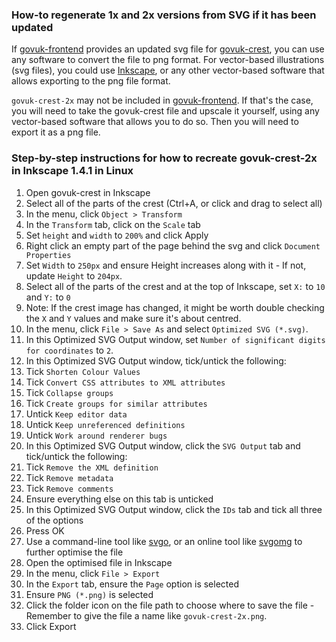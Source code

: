 ### How-to regenerate 1x and 2x versions from SVG if it has been updated

If [govuk-frontend](https://github.com/alphagov/govuk-frontend/) provides an updated svg file for [govuk-crest](https://github.com/alphagov/govuk-frontend/blob/main/dist/assets/images/govuk-crest.svg), you can use any software to convert the file to png format. For vector-based illustrations (svg files), you could use [Inkscape](https://inkscape.org/), or any other vector-based software that allows exporting to the png file format.

`govuk-crest-2x` may not be included in [govuk-frontend](https://github.com/alphagov/govuk-frontend/). If that's the case, you will need to take the govuk-crest file and upscale it yourself, using any vector-based software that allows you to do so. Then you will need to export it as a png file.

### Step-by-step instructions for how to recreate govuk-crest-2x in Inkscape 1.4.1 in Linux

1. Open govuk-crest in Inkscape
2. Select all of the parts of the crest (Ctrl+A, or click and drag to select all)
3. In the menu, click `Object > Transform`
4. In the `Transform` tab, click on the `Scale` tab
5. Set `height` and `width` to `200%` and click Apply
6. Right click an empty part of the page behind the svg and click `Document Properties`
7. Set `Width` to `250px` and ensure Height increases along with it - If not, update `Height` to `204px`.
8. Select all of the parts of the crest and at the top of Inkscape, set `X:` to `10` and `Y:` to `0`
  1. Note: If the crest image has changed, it might be worth double checking the `X` and `Y` values and make sure it's about centred.
9. In the menu, click `File > Save As` and select `Optimized SVG (*.svg)`.
10. In this Optimized SVG Output window, set `Number of significant digits for coordinates` to `2`.
11. In this Optimized SVG Output window, tick/untick the following:
  1. Tick `Shorten Colour Values`
  2. Tick `Convert CSS attributes to XML attributes`
  3. Tick `Collapse groups`
  4. Tick `Create groups for similar attributes`
  5. Untick `Keep editor data`
  6. Untick `Keep unreferenced definitions`
  7. Untick `Work around renderer bugs`
12. In this Optimized SVG Output window, click the `SVG Output` tab and tick/untick the following:
  1. Tick `Remove the XML definition`
  2. Tick `Remove metadata`
  3. Tick `Remove comments`
  4. Ensure everything else on this tab is unticked
13. In this Optimized SVG Output window, click the `IDs` tab and tick all three of the options
14. Press OK
15. Use a command-line tool like [svgo](https://github.com/svg/svgo), or an online tool like [svgomg](https://github.com/jakearchibald/svgomg/) to further optimise the file
16. Open the optimised file in Inkscape
17. In the menu, click `File > Export`
18. In the `Export` tab, ensure the `Page` option is selected
19. Ensure `PNG (*.png)` is selected
20. Click the folder icon on the file path to choose where to save the file - Remember to give the file a name like `govuk-crest-2x.png`.
21. Click Export
